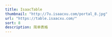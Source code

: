 ```yaml
---
title: IsaacTable
thumbnail: "http://7u.isaacxu.com/portal_8.jpg"
url: "https://table.isaacxu.com/"
sort: 8
description: 简单表格
---
```

